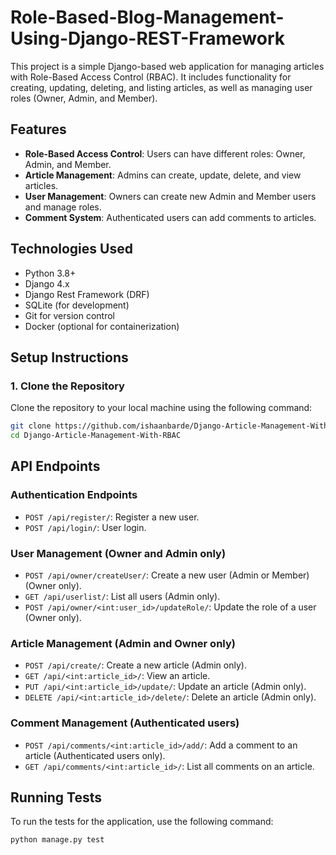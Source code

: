 # Role-Based-Blog-Management-Using-Django-REST-Framework

This project is a simple Django-based web application for managing articles with Role-Based Access Control (RBAC). It includes functionality for creating, updating, deleting, and listing articles, as well as managing user roles (Owner, Admin, and Member).

## Features

- **Role-Based Access Control**: Users can have different roles: Owner, Admin, and Member.
- **Article Management**: Admins can create, update, delete, and view articles.
- **User Management**: Owners can create new Admin and Member users and manage roles.
- **Comment System**: Authenticated users can add comments to articles.

## Technologies Used

- Python 3.8+
- Django 4.x
- Django Rest Framework (DRF)
- SQLite (for development)
- Git for version control
- Docker (optional for containerization)

## Setup Instructions

### 1. Clone the Repository

Clone the repository to your local machine using the following command:

```bash
git clone https://github.com/ishaanbarde/Django-Article-Management-With-RBAC.git
cd Django-Article-Management-With-RBAC
```

## API Endpoints

### Authentication Endpoints
- `POST /api/register/`: Register a new user.
- `POST /api/login/`: User login.

### User Management (Owner and Admin only)
- `POST /api/owner/createUser/`: Create a new user (Admin or Member) (Owner only).
- `GET /api/userlist/`: List all users (Admin only).
- `POST /api/owner/<int:user_id>/updateRole/`: Update the role of a user (Owner only).

### Article Management (Admin and Owner only)
- `POST /api/create/`: Create a new article (Admin only).
- `GET /api/<int:article_id>/`: View an article.
- `PUT /api/<int:article_id>/update/`: Update an article (Admin only).
- `DELETE /api/<int:article_id>/delete/`: Delete an article (Admin only).

### Comment Management (Authenticated users)
- `POST /api/comments/<int:article_id>/add/`: Add a comment to an article (Authenticated users only).
- `GET /api/comments/<int:article_id>/`: List all comments on an article.

## Running Tests

To run the tests for the application, use the following command:

```bash
python manage.py test
```

